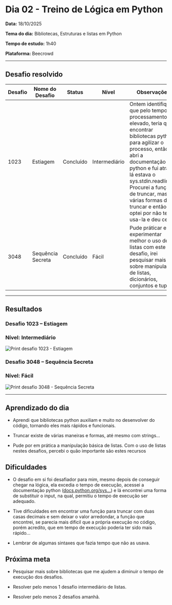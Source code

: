 # Dia 02 - Treino de Lógica em Python

**Data:** 18/10/2025

**Tema do dia:** Bibliotecas, Estruturas e listas em Python

**Tempo de estudo:** 1h40

**Plataforma:** Beecrowd

---

## Desafio resolvido

| Desafio | Nome do Desafio   | Status    | Nível         | Observações                                                                                                                                                                                                                                                                                                                  |
| ------- | ----------------- | --------- | ------------- | ---------------------------------------------------------------------------------------------------------------------------------------------------------------------------------------------------------------------------------------------------------------------------------------------------------------------------- |
| 1023    | Estiagem          | Concluído | Intermediário | Ontem identifiquei que pelo tempo de processamento elevado, teria que encontrar bibliotecas python para agilizar o processo, então abri a documentação python e fui atrás e lá estava o sys.stdin.readline(). Procurei a função de truncar, mas há várias formas de truncar e então optei por não tentar usa-la e deu certo! |
| 3048    | Sequência Secreta | Concluído | Fácil         | Pude práticar e experimentar melhor o uso de listas com este desafio, irei pesquisar mais sobre manipulação de listas, dicionários, conjuntos e tuplas.                                                                                                                                                                      |

---

## Resultados

### Desafio 1023 – Estiagem

### Nível: Intermediário

![Print desafio 1023 - Estiagem](prints/desafio1023.png)

### Desafio 3048 – Sequência Secreta

### Nível: Fácil

![Print desafio 3048 - Sequência Secreta](prints/desafio3048.png)

---

## Aprendizado do dia

- Aprendi que bibliotecas python auxiliam e muito no desenvolver do código, tornando eles mais rápidos e funcionais.

- Truncar existe de várias maneiras e formas, até mesmo com strings...

- Pude por em prática a manipulação básica de listas. Com o uso de listas nestes desafios, percebi o quão importante são estes recursos

## Dificuldades

- O desafio em si foi desafiador para mim, mesmo depois de conseguir chegar na lógica, ela excedia o tempo de execução, acessei a documentação python ([docs.python.org/sys...](https://docs.python.org/pt-br/3.13/library/sys.html#sys.stdin)) e lá encontrei uma forma de substituir o input, na qual, permitiu o tempo de execução ser adequado.

- Tive dificuldades em encontrar uma função para truncar com duas casas decimais e sem deixar o valor arredondar, a função que encontrei, se parecia mais dificil que a própria execução no código, porém acredito, que em tempo de execução poderia ter sido mais rápido...

- Lembrar de algumas sintaxes que fazia tempo que não as usava.

## Próxima meta

- Pesquisar mais sobre bibliotecas que me ajudem a diminuir o tempo de execução dos desafios.

- Resolver pelo menos 1 desafio intermediário de listas.

- Resolver pelo menos 2 desafios amanhã.
